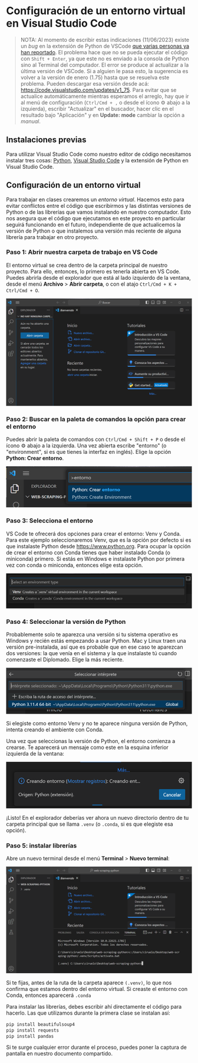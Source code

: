 # Configuración de un entorno virtual en Visual Studio Code

> NOTA: Al momento de escribir estas indicaciones (11/06/2023) existe un _bug_ en la extensión de Python de VSCode [que varias personas ya han reportado](https://github.com/microsoft/vscode-python/issues/21393). El problema hace que no se pueda ejecutar el código con `Shift + Enter`, ya que este no es enviado a la consola de Python sino al Terminal del computador. El error se produce al actualizar a la última versión de VSCode. Si a alguien le pasa esto, la sugerencia es volver a la versión de enero (1.75) hasta que se resuelva este problema. Pueden descargar esa versión desde acá: <https://code.visualstudio.com/updates/v1_75>. Para evitar que se actualice automáticamente mientras esperamos el arreglo, hay que ir al menú de configuración (`Ctrl/Cmd + ,` o desde el ícono :gear: abajo a la izquierda), escribir "Actualizar" en el buscador, hacer clic en el resultado bajo "Aplicación" y en **Update: mode** cambiar la opción a _manual_. 


## Instalaciones previas

Para utilizar Visual Studio Code como nuestro editor de código necesitamos instalar tres cosas: [Python](https://www.python.org/downloads/), [Visual Studio Code](https://code.visualstudio.com/download) y la extensión de Python en Visual Studio Code. 

## Configuración de un entorno virtual

Para trabajar en clases crearemos un _entorno virtual_. Hacemos esto para evitar conflictos entre el código que escribirmos y las distintas versiones de Python o de las librerías que vamos instalando en nuestro computador. Esto nos asegura que el código que ejecutamos en este proyecto en particular seguirá funcionando en el futuro, independiente de que actualicemos la versión de Python o que instalemos una versión más reciente de alguna librería para trabajar en otro proyecto. 


### Paso 1: Abrir nuestra carpeta de trabajo en VS Code

El entorno virtual se crea dentro de la carpeta principal de nuestro proyecto. Para ello, entonces, lo primero es tenerla abierta en VS Code. Puedes abrirla desde el explorador que está al lado izquierdo de la ventana, desde el menú **Archivo** > **Abrir carpeta**, o con el atajo `Ctrl/Cmd + K + Ctrl/Cmd + O`. 

![](img/vscode-abrir-carpeta-1.png)

### Paso 2: Buscar en la paleta de comandos la opción para crear el entorno

Puedes abrir la paleta de comandos con `Ctrl/Cmd + Shift + P` o desde el ícono :gear: abajo a la izquierda. Una vez abierta escribe "entorno" (o "environment", si es que tienes la interfaz en inglés). Elige la opción **Python: Crear entorno**.

![](img/vscode-crear-entorno.png)

### Paso 3: Selecciona el entorno

VS Code te ofrecerá dos opciones para crear el entorno: Venv y Conda. Para este ejemplo seleccionaremos Venv, que es la opción por defecto si es que instalaste Python desde <https://www.python.org>. Para ocupar la opción de crear el entorno con Conda tienes que haber instalado Conda (o miniconda) primero. Si estás en Windows e instalaste Python por primera vez con conda o miniconda, entonces elige esta opción.

![](img/vscode-seleccionar-venv.png)

### Paso 4: Seleccionar la versión de Python

Probablemente solo te aparezca una versión si tu sistema operativo es Windows y recién estás empezando a usar Python. Mac y Linux traen una versión pre-instalada, así que es probable que en ese caso te aparezcan dos versiones: la que venía en el sistema y la que instalaste tú cuando comenzaste el Diplomado. Elige la más reciente. 

![](img/vscode-seleccionar-python.png)

Si elegiste como entorno Venv y no te aparece ninguna versión de Python, intenta creando el ambiente con Conda. 

Una vez que seleccionas la versión de Python, el entorno comienza a crearse. Te aparecerá un mensaje como este en la esquina inferior izquierda de la ventana:

![](img/vscode-creando-entorno.png)

¡Listo! En el explorador deberías ver ahora un nuevo directorio dentro de tu carpeta principal que se llama `.venv` (o `.conda`, si es que elegiste esa opción).

### Paso 5: instalar librerías

Abre un nuevo terminal desde el menú **Terminal** > **Nuevo terminal**:

![](img/vscode-instalar-librerias.png)

Si te fijas, antes de la ruta de la carpeta aparece `(.venv)`, lo que nos confirma que estamos dentro del entorno virtual. Si creaste el entorno con Conda, entonces aparecerá `.conda`

Para instalar las librerías, debes escribir ahí directamente el código para hacerlo. Las que utilizamos durante la primera clase se instalan así: 

```
pip install beautifulsoup4
pip install requests
pip install pandas
```

Si te surge cualquier error durante el proceso, puedes poner la captura de pantalla en nuestro documento compartido. 
